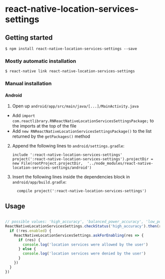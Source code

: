 
# react-native-location-services-settings

## Getting started

`$ npm install react-native-location-services-settings --save`

### Mostly automatic installation

`$ react-native link react-native-location-services-settings`

### Manual installation


#### Android

1. Open up `android/app/src/main/java/[...]/MainActivity.java`
  - Add `import com.reactlibrary.RNReactNativeLocationServicesSettingsPackage;` to the imports at the top of the file
  - Add `new RNReactNativeLocationServicesSettingsPackage()` to the list returned by the `getPackages()` method
2. Append the following lines to `android/settings.gradle`:
    ```
    include ':react-native-location-services-settings'
    project(':react-native-location-services-settings').projectDir = new File(rootProject.projectDir,  '../node_modules/react-native-location-services-settings/android')
    ```
3. Insert the following lines inside the dependencies block in `android/app/build.gradle`:
    ```
      compile project(':react-native-location-services-settings')
    ```

## Usage
```javascript

// possible values: 'high_accuracy', 'balanced_power_accuracy', 'low_power'
ReactNativeLocationServicesSettings.checkStatus('high_accuracy').then(res => {
  if (!res.enabled) {
    ReactNativeLocationServicesSettings.askForEnabling(res => {
      if (res) {
        console.log('location services were allowed by the user')
      } else {
        console.log('location services were denied by the user')
      }
    })
  }
})
```
  